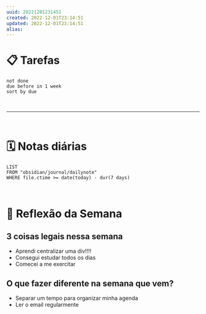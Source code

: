 ```yaml
---
uuid: 20221201231451
created: 2022-12-01T23:14:51
updated: 2022-12-01T23:14:51
alias: 
---
```



# 📋 Tarefas

```tasks
not done
due before in 1 week
sort by due
```

<br>

---

<br>

# 🗓️ Notas diárias

```dataview
LIST
FROM "obsidian/journal/dailynote"
WHERE file.ctime >= date(today) - dur(7 days)
```


<br>

# 🌻 Reflexão da Semana

## 3 coisas legais nessa semana
- Aprendi centralizar uma div!!!!
- Consegui estudar todos os dias
- Comecei a me exercitar

## O que fazer diferente na semana que vem?
- Separar um tempo para organizar minha agenda
- Ler o email regularmente